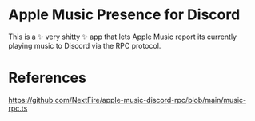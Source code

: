 # Apple Music Presence for Discord
This is a ✨ very shitty ✨ app that lets Apple Music report its currently
playing music to Discord via the RPC protocol.

# References
https://github.com/NextFire/apple-music-discord-rpc/blob/main/music-rpc.ts
